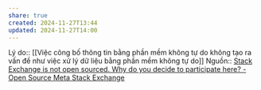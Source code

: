 ```yaml
---
share: true
created: 2024-11-27T13:44
updated: 2024-11-27T14:00
---
```

Lý do:: [[Việc công bố thông tin bằng phần mềm không tự do không tạo ra vấn đề như việc xử lý dữ liệu bằng phần mềm không tự do]]
Nguồn:: [Stack Exchange is not open sourced. Why do you decide to participate here? - Open Source Meta Stack Exchange](https://opensource.meta.stackexchange.com/q/953/6810)